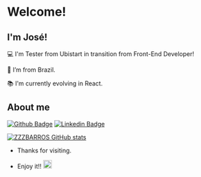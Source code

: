 
# Welcome!

 

## I'm José!

 

:computer: I'm Tester from Ubistart in transition
from Front-End Developer!

:house_with_garden: I’m from Brazil.

:books: I'm currently evolving in React.

<!-- :outbox_tray: 2021 Goals: create a new project and find a new job. -->

 

## About me

[![Github Badge](https://img.shields.io/badge/-Github-000?style=flat-square&logo=Github&logoColor=white&link=LINK_GIT)](https://github.com/zzzbarros) [![Linkedin Badge](https://img.shields.io/badge/-LinkedIn-blue?style=flat-square&logo=Linkedin&logoColor=white&link=LINK_LINKEDIN)](https://www.linkedin.com/in/zzzbarros/) 

[![ZZZBARROS GitHub stats](https://github-readme-stats.vercel.app/api?username=zzzbarros)](https://github.com/zzzbarros/github-readme-stats)


- Thanks for visiting.

- Enjoy it!! <img alt="GIF" src="https://github.com/TheDudeThatCode/TheDudeThatCode/blob/master/Assets/gandalf_parrot.gif" width="20vw" />
